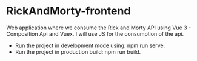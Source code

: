 # RickAndMorty-frontend
Web application where we consume the Rick and Morty API using Vue 3 - Composition Api and Vuex.  I will use JS for the consumption of the api.

* Run the project in development mode using: npm run serve.
* Run the project in production build: npm run build.